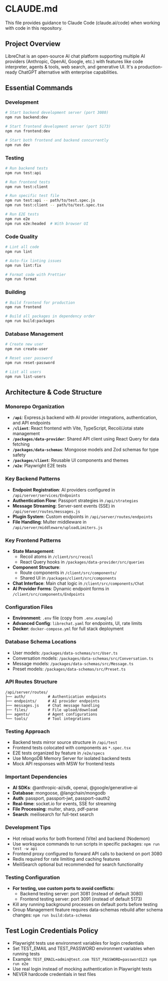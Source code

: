 # CLAUDE.md

This file provides guidance to Claude Code (claude.ai/code) when working with code in this repository.

## Project Overview

LibreChat is an open-source AI chat platform supporting multiple AI providers (Anthropic, OpenAI, Google, etc.) with features like code interpreter, agents & tools, web search, and generative UI. It's a production-ready ChatGPT alternative with enterprise capabilities.

## Essential Commands

### Development
```bash
# Start backend development server (port 3080)
npm run backend:dev

# Start frontend development server (port 5173)
npm run frontend:dev

# Start both frontend and backend concurrently
npm run dev
```

### Testing
```bash
# Run backend tests
npm run test:api

# Run frontend tests  
npm run test:client

# Run specific test file
npm run test:api -- path/to/test.spec.js
npm run test:client -- path/to/test.spec.tsx

# Run E2E tests
npm run e2e
npm run e2e:headed  # With browser UI
```

### Code Quality
```bash
# Lint all code
npm run lint

# Auto-fix linting issues
npm run lint:fix

# Format code with Prettier
npm run format
```

### Building
```bash
# Build frontend for production
npm run frontend

# Build all packages in dependency order
npm run build:packages
```

### Database Management
```bash
# Create new user
npm run create-user

# Reset user password
npm run reset-password

# List all users
npm run list-users
```

## Architecture & Code Structure

### Monorepo Organization
- **`/api`**: Express.js backend with AI provider integrations, authentication, and API endpoints
- **`/client`**: React frontend with Vite, TypeScript, Recoil/Jotai state management
- **`/packages/data-provider`**: Shared API client using React Query for data fetching
- **`/packages/data-schemas`**: Mongoose models and Zod schemas for type safety
- **`/packages/client`**: Reusable UI components and themes
- **`/e2e`**: Playwright E2E tests

### Key Backend Patterns
- **Endpoint Registration**: AI providers configured in `/api/server/services/Endpoints`
- **Authentication Flow**: Passport strategies in `/api/strategies`
- **Message Streaming**: Server-sent events (SSE) in `/api/server/routes/messages.js`
- **Plugin System**: Custom endpoints in `/api/server/routes/endpoints`
- **File Handling**: Multer middleware in `/api/server/middleware/uploadLimiters.js`

### Key Frontend Patterns
- **State Management**: 
  - Recoil atoms in `/client/src/recoil`
  - React Query hooks in `/packages/data-provider/src/queries`
- **Component Structure**: 
  - Route components in `/client/src/components/`
  - Shared UI in `/packages/client/src/components`
- **Chat Interface**: Main chat logic in `/client/src/components/Chat`
- **AI Provider Forms**: Dynamic endpoint forms in `/client/src/components/Endpoints`

### Configuration Files
- **Environment**: `.env` file (copy from `.env.example`)
- **Advanced Config**: `librechat.yaml` for endpoints, UI, rate limits
- **Docker**: `docker-compose.yml` for full stack deployment

### Database Schema Locations
- User models: `/packages/data-schemas/src/User.ts`
- Conversation models: `/packages/data-schemas/src/Conversation.ts`
- Message models: `/packages/data-schemas/src/Message.ts`
- Preset models: `/packages/data-schemas/src/Preset.ts`

### API Routes Structure
```
/api/server/routes/
├── auth/          # Authentication endpoints
├── endpoints/     # AI provider endpoints
├── messages.js    # Chat message handling
├── files/         # File upload/download
├── agents/        # Agent configurations
└── tools/         # Tool integrations
```

### Testing Approach
- Backend tests mirror source structure in `/api/test`
- Frontend tests colocated with components as `*.spec.tsx`
- E2E tests organized by feature in `/e2e/specs`
- Use MongoDB Memory Server for isolated backend tests
- Mock API responses with MSW for frontend tests

### Important Dependencies
- **AI SDKs**: @anthropic-ai/sdk, openai, @google/generative-ai
- **Database**: mongoose, @langchain/mongodb
- **Auth**: passport, passport-jwt, passport-oauth2
- **Real-time**: socket.io for events, SSE for streaming
- **File Processing**: multer, sharp, pdf-parse
- **Search**: meilisearch for full-text search

### Development Tips
- Hot reload works for both frontend (Vite) and backend (Nodemon)
- Use workspace commands to run scripts in specific packages: `npm run test -w api`
- Frontend proxy configured to forward API calls to backend on port 3080
- Redis required for rate limiting and caching features
- MeiliSearch optional but recommended for search functionality

### Testing Configuration
- **For testing, use custom ports to avoid conflicts:**
  - Backend testing server: port 3081 (instead of default 3080)
  - Frontend testing server: port 3091 (instead of default 5173)
- Kill any running background processes on default ports before testing
- Group Management feature requires data-schemas rebuild after schema changes: `npm run build:data-schemas`

## Test Login Credentials Policy
- Playwright tests use environment variables for login credentials
- Set TEST_EMAIL and TEST_PASSWORD environment variables when running tests
- Example: `TEST_EMAIL=admin@test.com TEST_PASSWORD=password123 npm run e2e`
- Use real login instead of mocking authentication in Playwright tests
- NEVER hardcode credentials in test files